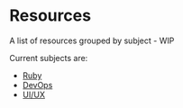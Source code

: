 # Resources

A list of resources grouped by subject - WIP

Current subjects are:

* [Ruby](https://github.com/ncuesta/resources/blob/master/ruby.md)
* [DevOps](https://github.com/ncuesta/resources/blob/master/devops.md)
* [UI/UX](https://github.com/ncuesta/resources/blob/master/ui-ux.md)
